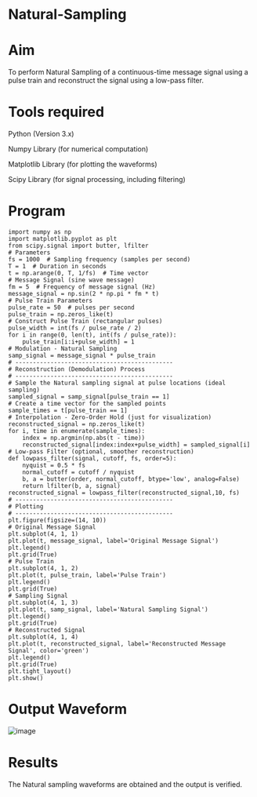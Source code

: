 
# Natural-Sampling
# Aim 
To perform Natural Sampling of a continuous-time message signal using a pulse train and reconstruct the signal using a low-pass filter.
# Tools required 
Python (Version 3.x)

Numpy Library (for numerical computation)

Matplotlib Library (for plotting the waveforms)

Scipy Library (for signal processing, including filtering)

# Program 
```
import numpy as np
import matplotlib.pyplot as plt
from scipy.signal import butter, lfilter
# Parameters
fs = 1000  # Sampling frequency (samples per second)
T = 1  # Duration in seconds
t = np.arange(0, T, 1/fs)  # Time vector
# Message Signal (sine wave message)
fm = 5  # Frequency of message signal (Hz)
message_signal = np.sin(2 * np.pi * fm * t)
# Pulse Train Parameters
pulse_rate = 50  # pulses per second
pulse_train = np.zeros_like(t)
# Construct Pulse Train (rectangular pulses)
pulse_width = int(fs / pulse_rate / 2)
for i in range(0, len(t), int(fs / pulse_rate)):
    pulse_train[i:i+pulse_width] = 1
# Modulation - Natural Sampling
samp_signal = message_signal * pulse_train
# ---------------------------------------------
# Reconstruction (Demodulation) Process
# ---------------------------------------------
# Sample the Natural sampling signal at pulse locations (ideal sampling)
sampled_signal = samp_signal[pulse_train == 1]
# Create a time vector for the sampled points
sample_times = t[pulse_train == 1]
# Interpolation - Zero-Order Hold (just for visualization)
reconstructed_signal = np.zeros_like(t)
for i, time in enumerate(sample_times):
    index = np.argmin(np.abs(t - time))
    reconstructed_signal[index:index+pulse_width] = sampled_signal[i]
# Low-pass Filter (optional, smoother reconstruction)
def lowpass_filter(signal, cutoff, fs, order=5):
    nyquist = 0.5 * fs
    normal_cutoff = cutoff / nyquist
    b, a = butter(order, normal_cutoff, btype='low', analog=False)
    return lfilter(b, a, signal)
reconstructed_signal = lowpass_filter(reconstructed_signal,10, fs)
# ---------------------------------------------
# Plotting
# ---------------------------------------------
plt.figure(figsize=(14, 10))
# Original Message Signal
plt.subplot(4, 1, 1)
plt.plot(t, message_signal, label='Original Message Signal')
plt.legend()
plt.grid(True)
# Pulse Train
plt.subplot(4, 1, 2)
plt.plot(t, pulse_train, label='Pulse Train')
plt.legend()
plt.grid(True)
# Sampling Signal
plt.subplot(4, 1, 3)
plt.plot(t, samp_signal, label='Natural Sampling Signal')
plt.legend()
plt.grid(True)
# Reconstructed Signal
plt.subplot(4, 1, 4)
plt.plot(t, reconstructed_signal, label='Reconstructed Message Signal', color='green')
plt.legend()
plt.grid(True)
plt.tight_layout()
plt.show() 
```
# Output Waveform 
![image](https://github.com/user-attachments/assets/d080c823-ccf3-4cf9-849a-1494f1f4872c)

# Results
The Natural sampling waveforms are obtained and the output is verified.
